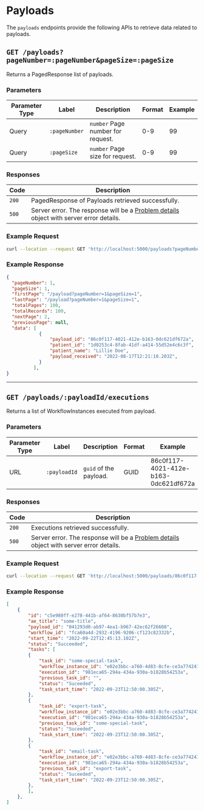 <!--
  ~ Copyright 2022 Guy’s and St Thomas’ NHS Foundation Trust
  ~
  ~ Licensed under the Apache License, Version 2.0 (the "License");
  ~ you may not use this file except in compliance with the License.
  ~ You may obtain a copy of the License at
  ~
  ~ http://www.apache.org/licenses/LICENSE-2.0
  ~
  ~ Unless required by applicable law or agreed to in writing, software
  ~ distributed under the License is distributed on an "AS IS" BASIS,
  ~ WITHOUT WARRANTIES OR CONDITIONS OF ANY KIND, either express or implied.
  ~ See the License for the specific language governing permissions and
  ~ limitations under the License.
-->

# Payloads

The `payloads` endpoints provide the following APIs to retrieve data related to payloads.

## `GET /payloads?pageNumber=:pageNumber&pageSize=:pageSize`

Returns a PagedResponse list of payloads.

### Parameters

| Parameter Type | Label | Description | Format | Example |
|----------------|-------|-------------|--------|---------|
| Query | `:pageNumber` | `number` Page number for request. | 0-9 | 99
| Query | `:pageSize` | `number` Page size for request. | 0-9 | 99

### Responses

| Code | Description |
|------|-------------|
| `200` | PagedResponse of Payloads retrieved successfully. |
| `500` | Server error. The response will be a [Problem details](https://datatracker.ietf.org/doc/html/rfc7807) object with server error details. |

### Example Request

```bash
curl --location --request GET 'http://localhost:5000/payloads?pageNumber=1&pageSize=2'
```

### Example Response

```json
{
  "pageNumber": 1,
  "pageSize": 1,
  "firstPage": "/payload?pageNumber=1&pageSize=1",
  "lastPage": "/payload?pageNumber=1&pageSize=1",
  "totalPages": 100,
  "totalRecords": 100,
  "nextPage": 2,
  "previousPage": null,
  "data": [
            {
                "payload_id": "86c0f117-4021-412e-b163-0dc621df672a",
                "patient_id": "1d0253c4-8fab-41df-a414-55d52e4c6c3f",
                "patient_name": "Lillie Doe",
                "payload_received": "2022-08-17T12:21:10.203Z",
            }
          ],
}
```

---

## `GET /payloads/:payloadId/executions`

Returns a list of WorkflowInstances executed from payload.

### Parameters

| Parameter Type | Label | Description | Format | Example |
|----------------|-------|-------------|--------|---------|
| URL | `:payloadId` | `guid` of the payload. | GUID | 86c0f117-4021-412e-b163-0dc621df672a

### Responses

| Code | Description |
|------|-------------|
| `200` | Executions retrieved successfully. |
| `500` | Server error. The response will be a [Problem details](https://datatracker.ietf.org/doc/html/rfc7807) object with server error details. |

### Example Request

```bash
curl --location --request GET 'http://localhost:5000/payloads/86c0f117-4021-412e-b163-0dc621df672a/executions'
```

### Example Response

```json
[
    {
        "id": "c5e980ff-e278-441b-af64-8630bf57b7e3",
        "ae_title": "some-title",
        "payload_id": "041293d0-ab97-4ea1-b967-42ec62f26608",
        "workflow_id": "fca60a4d-2932-4196-9206-cf123c82332b",
        "start_time": "2022-09-22T12:45:13.102Z",
        "status": "Succeeded",
        "tasks": [
        {
            "task_id": "some-special-task",
            "workflow_instance_id": "e02e3bbc-a760-4d83-8cfe-ce3a77424171",
            "execution_id": "981eca65-294a-434a-930a-b1828b54253a",
            "previous_task_id": "",
            "status": "Suceeded",
            "task_start_time": "2022-09-23T12:50:00.305Z",
        },
        {
            "task_id": "export-task",
            "workflow_instance_id": "e02e3bbc-a760-4d83-8cfe-ce3a77424171",
            "execution_id": "981eca65-294a-434a-930a-b1828b54253a",
            "previous_task_id": "some-special-task",
            "status": "Suceeded",
            "task_start_time": "2022-09-23T12:50:00.305Z",
        },
        {
            "task_id": "email-task",
            "workflow_instance_id": "e02e3bbc-a760-4d83-8cfe-ce3a77424171",
            "execution_id": "981eca65-294a-434a-930a-b1828b54253a",
            "previous_task_id": "export-task",
            "status": "Suceeded",
            "task_start_time": "2022-09-23T12:50:00.305Z",
        },
        ],
    },
]
```